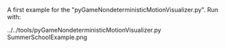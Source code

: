 A first example for the "pyGameNondeterministicMotionVisualizer.py". Run with:

../../tools/pyGameNondeterministicMotionVisualizer.py SummerSchoolExample.png
